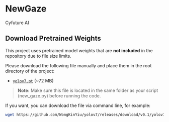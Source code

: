 # NewGaze
Cyfuture AI

## Download Pretrained Weights

This project uses pretrained model weights that are **not included** in the repository due to file size limits.

Please download the following file manually and place them in the root directory of the project:

- [`yolov7.pt`](https://github.com/WongKinYiu/yolov7/releases/download/v0.1/yolov7.pt) (~72 MB)  

> **Note:** Make sure this file is located in the same folder as your script (new_gaze.py) before running the code.

If you want, you can download the file via command line, for example:

```bash
wget https://github.com/WongKinYiu/yolov7/releases/download/v0.1/yolov7.pt

